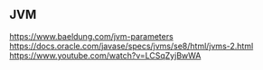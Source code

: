 ## JVM

https://www.baeldung.com/jvm-parameters
https://docs.oracle.com/javase/specs/jvms/se8/html/jvms-2.html
https://www.youtube.com/watch?v=LCSqZyjBwWA
